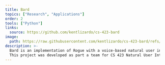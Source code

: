 ```yaml
---
title: Bard
topics: ["Research", "Applications"]
order: 2
tools: ["Python"]
links:
  source: https://github.com/kentlizardo/cs-423-bard
image:
  path: https://raw.githubusercontent.com/kentlizardo/cs-423-bard/refs/heads/main/screenshot.png
description: >-
  Bard is an implementation of Rogue with a voice-based natural user interface.
  This project was developed as part a team for CS 423 Natural User Interactions.
---
```

